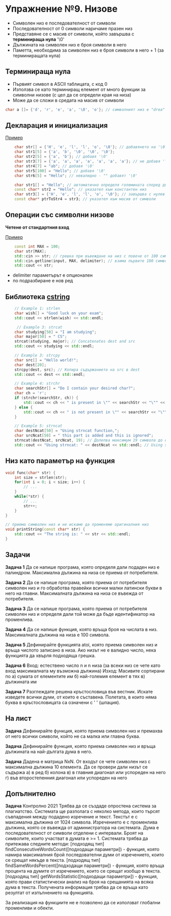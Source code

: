 # Упражнение №9. Низове

- Символен низ е последователност от символи
- Последователност от 0 символи наричаме празен низ
- Представяне се с масив от символи, който завършва с **терминираща нула** '\0'
- Дължината на символен низ е броя символи в него
- Паметта, необходима за символен низ е броя символи в него + 1 (за терминиращата нула)

## Терминираща нула

- Първият символ в ASCII таблицата, с код 0
- Използва се като терминиращ елемент от много функции за символни низове (с цел да се определи края на низа)
- Може да се сложи в средата на масив от символи
```cpp
char a []= {'d', 'r', 'e', 'a', '\0', 'o'}; // символният низ е "drea"
```

## Декларация и инициализация

[Пример](https://github.com/ivanahristova/introduction-to-programming-2023-2024/tree/main/sem09/examples01.cpp)
```cpp
    char str[] = {'H', 'e', 'l', 'l', 'o', '\0'}; // добавянето на '\0' определя края на символния низ -> дължината му може да бъде изчислена
    char str1[5] = {'a', 'b', '\0', '\0', '\0'};
    char str2[5] = {'a', 'b'}; // добавя '\0'
    char str3[7] = {'a', 'a', 'a', 'a', 'a', 'a', 'a'}; // не добавя '\0'
    char str4[7] = "ab"; // добавя '\0'
    char str5[100] = "Hello"; // добавя '\0'
    char str6[5] = "Hello"; // невалидно - "" добавят '\0'
```

```cpp
    char str1[] = "Hello"; // автоматично определя големината според дължината на низа
    const char* str2 = "Hello"; // указател към константен низ
    char str3[] = {'H', 'e', 'l', 'l', 'o', '\0'}; // завършва с нулев символ за терминиране на низа
    const char* ptrToStr4 = str3; // указател към масив от символи
```

## Операции със символни низове

**Четене от стандартния вход**

[Пример](https://github.com/ivanahristova/introduction-to-programming-2023-2024/tree/main/sem09/examples02.cpp)
```cpp
    const int MAX = 100;
    char str[MAX];
    std::cin >> str; // грешка при въвеждане на низ с повече от 100 символа
    std::cin.getline(input, MAX, delimiter); // взима първите 100 символа или до достигане на символа delimiter
    std::cout << str;
```

- delimiter параметърът е опционален
- по подразбиране е нов ред

## Библиотека [cstring](https://en.cppreference.com/w/cpp/header/cstring)

```cpp
    // Example 1: strlen
    char wish[] = "Good luck on your exam";
    std::cout << strlen(wish) << std::endl;

     // Example 3: strcat
    char studying[50] = "I am studying";
    char major[50] = " CS";
    strcat(studying, major); // Concatenates dest and src
    std::cout << studying << std::endl;

    // Example 3: strcpy
    char src[] = "Hello world!";
    char dest[20];
    strcpy(dest, src); // Копира съдържанието на src в dest
    std::cout << dest << std::endl;

    // Example 4: strchr
    char searchStr[] = "Do I contain your desired char?";
    char ch = 'r';
    if (strchr(searchStr, ch)) {
        std::cout << ch << " is present in \"" << searchStr << "\"" << std::endl;
    } else {
        std::cout << ch << " is not present in \"" << searchStr << "\"" << std::endl;
    }

    // Example 5: strncat
    char destNcat[50] = "Using strncat function,";
    char srcNcat[50] = " this part is added and this is ignored";
    strncat(destNcat, srcNcat, 19); // Долепва максимум 19 символа до dest
    std::cout << "Using strncat: " << destNcat << std::endl; // Using strncat function, this part is added
```

## Низ като параметър на функция

```cpp
void func(char* str) {
    int size = strlen(str);
    for(int i = 0; i < size; i++) {
        // ...
    }
    while(*str) {
        // ...
        str++;
    }
}

// приема символен низ и не искаме да променяме оригиналния низ
void printString(const char* str) {
    std::cout << "The string is: " << str << std::endl;
}
```

## Задачи

**Задача 1** Да се напише програма, която определя дали подаден низ е палиндром. Максимална дължина на низа се приема от потребителя.

**Задача 2** Да се напише програма, която приема от потребителя символен низ и го обработва правейки всички малки латински букви в него на главни. Максималната дължина на низа се въвежда от потребителя.

**Задача 3** Да се напише програма, която приема от потребителя символен низ и определя дали той може да бъде идентификатор на променлива.

**Задача 4** Да се напише функция, която връща броя на числата в низ. Максималната дължина на низа е 100 символа.

**Задача 5** Дефинирайте функцията atoi, която приема символен низ и връща числото записано в низа. Ако низът не е валидно число, нека функцията да хвърля подходяща грешка.

**Задача 6**
Вход: естествено число n и n низа (за всеки низ се чете като вход максималната му възможна дължина)
Изход: Масивите сортирани по
а) сумата от елементите им
б) най-големия елемент в тях
в) дължината им

**Задача 7** Разглеждате решена кръстословица във вестник. Искате изведете всички думи, от които е съставена. Полетата, в които няма буква в кръстословицата са означени с ' ' (шпация).

## На лист

**Задача** Дефинирайте функция, която приема символен низ и премахва от него всички символи, който не са малка или главна буква.

**Задача** Дефинирайте функция, която приема символен низ и връща дължината на най-дългата дума в него.

**Задача** Дадена е матрица NxN. От входът се чете символен низ с максимална дължина 10 елемента. Да се провери дали низът се съдържа
а) в ред
б) колона
в) в главния диагонал или успореден на него
г) във второстепенния диагонал или успореден на него

## Допълнително

**Задача** Контролно 2021
Трябва да се създаде опростена система за плагиатство. Системата ще разполага с няколко метода, които търсят съвпадения между подадено изречение и текст.
Текстът е с максимална дължина от 1024 символа. Изречението е с променлива дължина, която се въвежда от администратора на системата.
Дума е последователност от символи отделени с интервали. Броят на символите, които участват в думата е >= 1.
Системата трябва да притежава следните методи:
[подходящ тип] findConsecutiveWordsCount([подходащи параметри]) - функция, която намира максималния брой последователни думи от изречението, които се срещат някъде в текста.
[подходящ тип] findSameWordsPercent([подходащи параметри]) - функция, която връща процента на думите от изречението, които се срещат изобщо в текста.
[подходящ тип] getWordsStatistic([подходащи параметри]) - функция, която прави статистически анализ на броя на срещанията на всяка дума в текста. Получената информация трябва да се връща като резултат от изпълнението на функцията.

За реализация на функциите не е позволено да се използват глобални променливи и обекти.

